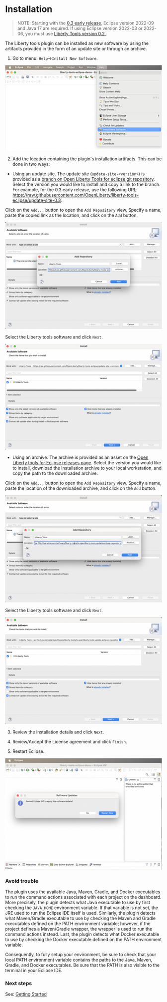# Installation

> NOTE: Starting with the [0.3 early release](https://github.com/OpenLiberty/liberty-tools-eclipse/releases/tag/liberty-tools-0.3.0), Eclipse version 2022-09 and Java 17 are required. If using Eclipse version 2022-03 or 2022-06, you must use [Liberty Tools version 0.2 ](https://github.com/OpenLiberty/liberty-tools-eclipse/releases/tag/liberty-tools-0.2.0.202209201734).

The Liberty tools plugin can be installed as new software by using the artifacts provided in the form of an update site or through an archive.

1. Go to menu: `Help`->`Install New Software`.

![Step 1. New software installation](images/install-installNewSotwareEntry.png)

2. Add the location containing the plugin's installation artifacts. This can be done in two ways:

- Using an update site. The update site (`update-site-<version>`) is provided as a [branch on Open Liberty Tools for eclipse git repository](https://github.com/OpenLiberty/liberty-tools-eclipse/branches). Select the version you would like to install and copy a link to the branch. For example, for the 0.3 early release, use the following URL: https://raw.githubusercontent.com/OpenLiberty/liberty-tools-eclipse/update-site-0.3.

Click on the `Add...` button to open the `Add Repository` view. Specify a name, paste the copied link as the location, and click on the `Add` button. 

![Step 2a. Add repository](images/install-addRepoSite.png)
 
 Select the Liberty tools software and click `Next`.

![Step 2a. Select Software to install](images/install-selectLibertyToolsFromSite.png)

- Using an archive. The archive is provided as an asset on the [Open Liberty tools for Eclipse releases page](https://github.com/OpenLiberty/liberty-tools-eclipse/releases). Select the version you would like to install, download the installation archive to your local workstation, and copy the path to the downloaded archive.

Click on the `Add...` button to open the `Add Repository` view. Specify a name, paste the location of the downloaded archive, and click on the `Add` button. 

![Step 2b. Add repository](images/install-addRepoArchive.png)

Select the Liberty tools software and click `Next`.

 ![Step 2b. Select Software to install](images/install-selectLibertyToolsFromArchive.png)


3. Review the installation details and click `Next`.

4. Review/Accept the License agreement and click `Finish`.

5.  Restart Eclipse.

![Step 5. Reboot](images/install-restartAfterInstall.png)

### Avoid trouble

The plugin uses the available Java, Maven, Gradle, and Docker executables to run the command actions associated with each project on the dashboard. More precisely, the plugin detects what Java executable to use by first checking the `JAVA_HOME` environment variable. If that variable is not set, the JRE used to run the Eclipse IDE itself is used. Similarly, the plugin detects what Maven/Gradle executable to use by checking the Maven and Gradle executables defined on the PATH environment variable; however, if the project defines a Maven/Gradle wrapper, the wrapper is used to run the command actions instead. Last, the plugin detects what Docker executable to use by checking the Docker executable defined on the PATH environment variable.

Consequently, to fully setup your environment, be sure to check that your local PATH environment variable contains the paths to the Java, Maven, Gradle, and Docker executables. Be sure that the PATH is also visible to the terminal in your Eclipse IDE.

### Next steps

See: [Getting Started](../getting-started/getting-started.md)
